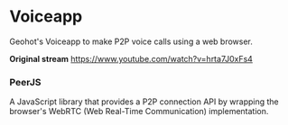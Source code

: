 # Voiceapp
Geohot's Voiceapp to make P2P voice calls using a web browser.

**Original stream**
https://www.youtube.com/watch?v=hrta7J0xFs4

### PeerJS
A JavaScript library that provides a P2P connection API by wrapping the browser's WebRTC (Web Real-Time Communication) implementation.

